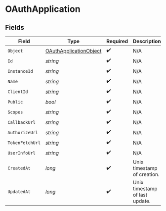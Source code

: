 # OAuthApplication


## Fields

| Field                                                                       | Type                                                                        | Required                                                                    | Description                                                                 |
| --------------------------------------------------------------------------- | --------------------------------------------------------------------------- | --------------------------------------------------------------------------- | --------------------------------------------------------------------------- |
| `Object`                                                                    | [OAuthApplicationObject](../../Models/Components/OAuthApplicationObject.md) | :heavy_check_mark:                                                          | N/A                                                                         |
| `Id`                                                                        | *string*                                                                    | :heavy_check_mark:                                                          | N/A                                                                         |
| `InstanceId`                                                                | *string*                                                                    | :heavy_check_mark:                                                          | N/A                                                                         |
| `Name`                                                                      | *string*                                                                    | :heavy_check_mark:                                                          | N/A                                                                         |
| `ClientId`                                                                  | *string*                                                                    | :heavy_check_mark:                                                          | N/A                                                                         |
| `Public`                                                                    | *bool*                                                                      | :heavy_check_mark:                                                          | N/A                                                                         |
| `Scopes`                                                                    | *string*                                                                    | :heavy_check_mark:                                                          | N/A                                                                         |
| `CallbackUrl`                                                               | *string*                                                                    | :heavy_check_mark:                                                          | N/A                                                                         |
| `AuthorizeUrl`                                                              | *string*                                                                    | :heavy_check_mark:                                                          | N/A                                                                         |
| `TokenFetchUrl`                                                             | *string*                                                                    | :heavy_check_mark:                                                          | N/A                                                                         |
| `UserInfoUrl`                                                               | *string*                                                                    | :heavy_check_mark:                                                          | N/A                                                                         |
| `CreatedAt`                                                                 | *long*                                                                      | :heavy_check_mark:                                                          | Unix timestamp of creation.<br/>                                            |
| `UpdatedAt`                                                                 | *long*                                                                      | :heavy_check_mark:                                                          | Unix timestamp of last update.<br/>                                         |
